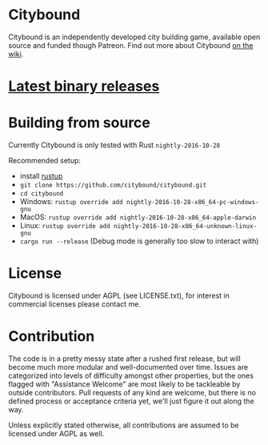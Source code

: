 # Citybound

Citybound is an independently developed city building game, available open source and funded though Patreon.
Find out more about Citybound [on the wiki](https://github.com/aeickhoff/citybound/wiki).

# [Latest binary releases](https://github.com/aeickhoff/citybound/releases)

# Building from source

Currently Citybound is only tested with Rust `nightly-2016-10-28`

Recommended setup:
* install [rustup](https://rustup.rs/)
* `git clone https://github.com/citybound/citybound.git`
* `cd citybound`
* Windows: `rustup override add nightly-2016-10-28-x86_64-pc-windows-gnu`
* MacOS: `rustup override add nightly-2016-10-28-x86_64-apple-darwin`
* Linux: `rustup override add nightly-2016-10-28-x86_64-unknown-linux-gnu`
* `cargo run --release` (Debug mode is generally too slow to interact with)

# License

Citybound is licensed under AGPL (see LICENSE.txt), for interest in commercial licenses please contact me.

# Contribution

The code is in a pretty messy state after a rushed first release, but will become much more modular and well-documented over time.
Issues are categorized into levels of difficulty amongst other properties, but the ones flagged with "Assistance Welcome" are most likely to be tackleable by outside contributors.
Pull requests of any kind are welcome, but there is no defined process or acceptance criteria yet, we'll just figure it out along the way.

Unless explicitly stated otherwise, all contributions are assumed to be licensed under AGPL as well.
